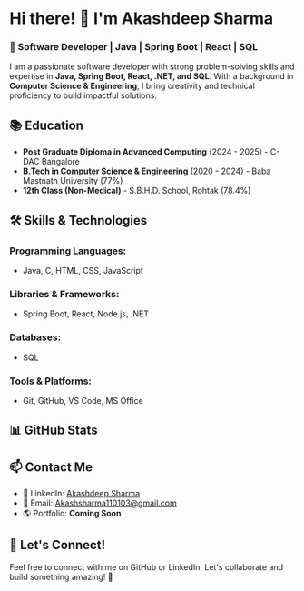 # Hi there! 👋 I'm Akashdeep Sharma

### 🚀 Software Developer | Java | Spring Boot | React | SQL

I am a passionate software developer with strong problem-solving skills and expertise in **Java, Spring Boot, React, .NET, and SQL**. With a background in **Computer Science & Engineering**, I bring creativity and technical proficiency to build impactful solutions.

## 📚 Education

- **Post Graduate Diploma in Advanced Computing** (2024 - 2025) - C-DAC Bangalore
- **B.Tech in Computer Science & Engineering** (2020 - 2024) - Baba Mastnath University (77%)
- **12th Class (Non-Medical)** - S.B.H.D. School, Rohtak (78.4%)

## 🛠️ Skills & Technologies

### **Programming Languages:**

- Java, C, HTML, CSS, JavaScript

### **Libraries & Frameworks:**

- Spring Boot, React, Node.js, .NET

### **Databases:**

- SQL

### **Tools & Platforms:**

- Git, GitHub, VS Code, MS Office


## 📊 GitHub Stats



## 📫 Contact Me

- 💼 LinkedIn: [Akashdeep Sharma](https://www.linkedin.com/in/akashdeep-sharma-b1a09b280/)
- 📧 Email: [Akashsharma110103@gmail.com](mailto\:Akashsharma110103@gmail.com)
- 🌎 Portfolio: **Coming Soon**

## 🤝 Let's Connect!

Feel free to connect with me on GitHub or LinkedIn. Let's collaborate and build something amazing! 🚀


